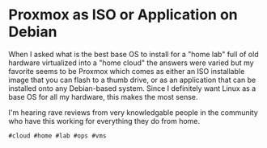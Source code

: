 # Proxmox as ISO or Application on Debian

When I asked what is the best base OS to install for a "home lab" full
of old hardware virtualized into a "home cloud" the answers were varied
but my favorite seems to be Proxmox which comes as either an ISO
installable image that you can flash to a thumb drive, or as an
application that can be installed onto any Debian-based system. Since I
definitely want Linux as a base OS for all my hardware, this makes the
most sense.

I'm hearing rave reviews from very knowledgable people in the community
who have this working for everything they do from home.

    #cloud #home #lab #ops #vms
